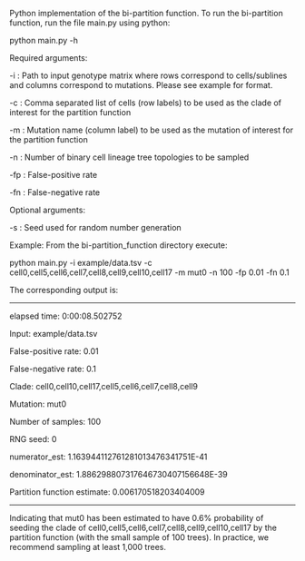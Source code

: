 Python implementation of the bi-partition function. To run the bi-partition function, run the file main.py using python:

python main.py -h

Required arguments:

-i : Path to input genotype matrix where rows correspond to cells/sublines and columns correspond to mutations. Please see example for format.

-c : Comma separated list of cells (row labels) to be used as the clade of interest for the partition function

-m : Mutation name (column label) to be used as the mutation of interest for the partition function

-n : Number of binary cell lineage tree topologies to be sampled

-fp : False-positive rate

-fn : False-negative rate

Optional arguments:

-s : Seed used for random number generation

Example: From the bi-partition_function directory execute:

python main.py -i example/data.tsv -c cell0,cell5,cell6,cell7,cell8,cell9,cell10,cell17 -m mut0 -n 100 -fp 0.01 -fn 0.1

The corresponding output is:

-----
elapsed time: 0:00:08.502752

Input: example/data.tsv

False-positive rate: 0.01

False-negative rate: 0.1

Clade: cell0,cell10,cell17,cell5,cell6,cell7,cell8,cell9

Mutation: mut0

Number of samples: 100

RNG seed: 0

numerator_est: 1.163944112761281013476341751E-41

denominator_est: 1.886298807317646730407156648E-39

Partition function estimate: 0.006170518203404009

-----
Indicating that mut0 has been estimated to have 0.6% probability of seeding the clade of cell0,cell5,cell6,cell7,cell8,cell9,cell10,cell17 by the partition function (with the small sample of 100 trees). In practice, we recommend sampling at least 1,000 trees.


